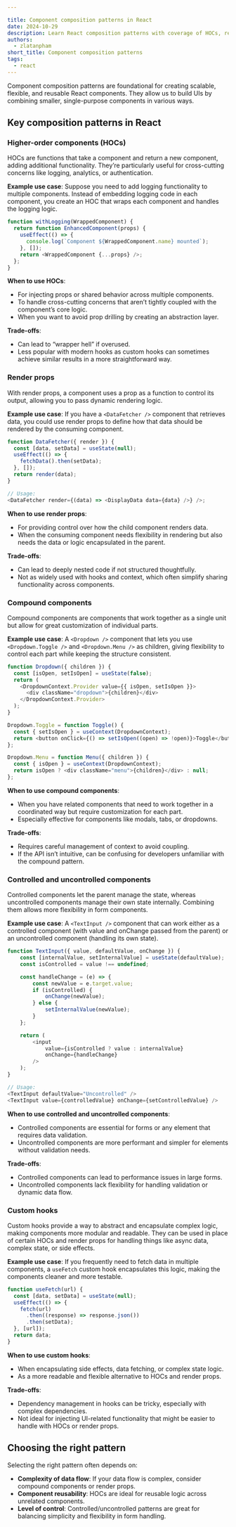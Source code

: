 ```yaml
---

title: Component composition patterns in React
date: 2024-10-29
description: Learn React composition patterns with coverage of HOCs, render props, compound components, and custom hook
authors:
  - zlatanpham
short_title: Component composition patterns
tags:
  - react
---
```


Component composition patterns are foundational for creating scalable, flexible, and reusable React components. They allow us to build UIs by combining smaller, single-purpose components in various ways.

## Key composition patterns in React

### Higher-order components (HOCs)

HOCs are functions that take a component and return a new component, adding additional functionality. They’re particularly useful for cross-cutting concerns like logging, analytics, or authentication.

**Example use case**: Suppose you need to add logging functionality to multiple components. Instead of embedding logging code in each component, you create an HOC that wraps each component and handles the logging logic.

```js
function withLogging(WrappedComponent) {
  return function EnhancedComponent(props) {
    useEffect(() => {
      console.log(`Component ${WrappedComponent.name} mounted`);
    }, []);
    return <WrappedComponent {...props} />;
  };
}
```

**When to use HOCs**:

- For injecting props or shared behavior across multiple components.
- To handle cross-cutting concerns that aren’t tightly coupled with the component’s core logic.
- When you want to avoid prop drilling by creating an abstraction layer.

**Trade-offs**:

- Can lead to “wrapper hell” if overused.
- Less popular with modern hooks as custom hooks can sometimes achieve similar results in a more straightforward way.

### Render props

With render props, a component uses a prop as a function to control its output, allowing you to pass dynamic rendering logic.

**Example use case**: If you have a `<DataFetcher />` component that retrieves data, you could use render props to define how that data should be rendered by the consuming component.

```js
function DataFetcher({ render }) {
  const [data, setData] = useState(null);
  useEffect(() => {
    fetchData().then(setData);
  }, []);
  return render(data);
}

// Usage:
<DataFetcher render={(data) => <DisplayData data={data} />} />;
```

**When to use render props**:

- For providing control over how the child component renders data.
- When the consuming component needs flexibility in rendering but also needs the data or logic encapsulated in the parent.

**Trade-offs**:

- Can lead to deeply nested code if not structured thoughtfully.
- Not as widely used with hooks and context, which often simplify sharing functionality across components.

### Compound components

Compound components are components that work together as a single unit but allow for great customization of individual parts.

**Example use case**: A `<Dropdown />` component that lets you use `<Dropdown.Toggle />` and `<Dropdown.Menu />` as children, giving flexibility to control each part while keeping the structure consistent.

```js
function Dropdown({ children }) {
  const [isOpen, setIsOpen] = useState(false);
  return (
    <DropdownContext.Provider value={{ isOpen, setIsOpen }}>
      <div className="dropdown">{children}</div>
    </DropdownContext.Provider>
  );
}

Dropdown.Toggle = function Toggle() {
  const { setIsOpen } = useContext(DropdownContext);
  return <button onClick={() => setIsOpen((open) => !open)}>Toggle</button>;
};

Dropdown.Menu = function Menu({ children }) {
  const { isOpen } = useContext(DropdownContext);
  return isOpen ? <div className="menu">{children}</div> : null;
};
```

**When to use compound components**:

- When you have related components that need to work together in a coordinated way but require customization for each part.
- Especially effective for components like modals, tabs, or dropdowns.

**Trade-offs**:

- Requires careful management of context to avoid coupling.
- If the API isn’t intuitive, can be confusing for developers unfamiliar with the compound pattern.

### Controlled and uncontrolled components

Controlled components let the parent manage the state, whereas uncontrolled components manage their own state internally. Combining them allows more flexibility in form components.

**Example use case**: A `<TextInput />` component that can work either as a controlled component (with value and onChange passed from the parent) or an uncontrolled component (handling its own state).

```js
function TextInput({ value, defaultValue, onChange }) {
    const [internalValue, setInternalValue] = useState(defaultValue);
    const isControlled = value !== undefined;

    const handleChange = (e) => {
        const newValue = e.target.value;
        if (isControlled) {
            onChange(newValue);
        } else {
            setInternalValue(newValue);
        }
    };

    return (
        <input
            value={isControlled ? value : internalValue}
            onChange={handleChange}
        />
    );
}

// Usage:
<TextInput defaultValue="Uncontrolled" />
<TextInput value={controlledValue} onChange={setControlledValue} />
```

**When to use controlled and uncontrolled components**:

- Controlled components are essential for forms or any element that requires data validation.
- Uncontrolled components are more performant and simpler for elements without validation needs.

**Trade-offs**:

- Controlled components can lead to performance issues in large forms.
- Uncontrolled components lack flexibility for handling validation or dynamic data flow.

### Custom hooks

Custom hooks provide a way to abstract and encapsulate complex logic, making components more modular and readable. They can be used in place of certain HOCs and render props for handling things like async data, complex state, or side effects.

**Example use case**: If you frequently need to fetch data in multiple components, a `useFetch` custom hook encapsulates this logic, making the components cleaner and more testable.

```js
function useFetch(url) {
  const [data, setData] = useState(null);
  useEffect(() => {
    fetch(url)
      .then((response) => response.json())
      .then(setData);
  }, [url]);
  return data;
}
```

**When to use custom hooks**:

- When encapsulating side effects, data fetching, or complex state logic.
- As a more readable and flexible alternative to HOCs and render props.

**Trade-offs**:

- Dependency management in hooks can be tricky, especially with complex dependencies.
- Not ideal for injecting UI-related functionality that might be easier to handle with HOCs or render props.

## Choosing the right pattern

Selecting the right pattern often depends on:

- **Complexity of data flow**: If your data flow is complex, consider compound components or render props.
- **Component reusability**: HOCs are ideal for reusable logic across unrelated components.
- **Level of control**: Controlled/uncontrolled patterns are great for balancing simplicity and flexibility in form handling.

